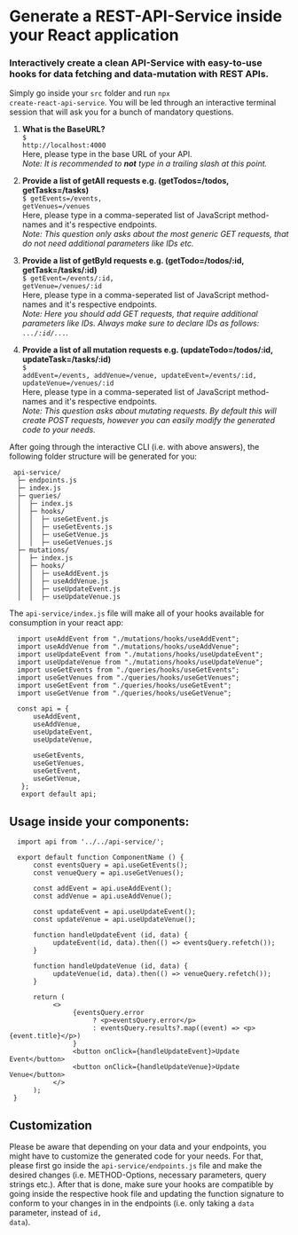 # Generate a REST-API-Service inside your React application
### Interactively create a clean API-Service with easy-to-use hooks for data fetching and data-mutation with REST APIs.

Simply go inside your <code>src</code> folder and run <code>npx create-react-api-service</code>.
You will be led through an interactive terminal session that will ask you for a bunch of mandatory questions.

1. <b>What is the BaseURL?</b> <br/>
     <code>$ http://localhost:4000</code><br/>
     Here, please type in the base URL of your API.<br/>
     <i>Note: It is recommended to <b>not</b> type in a trailing slash at this point.</i>

2. <b>Provide a list of getAll requests e.g. (getTodos=/todos, getTasks=/tasks)</b> <br/>
     <code>$ getEvents=/events, getVenues=/venues</code><br/>
     Here, please type in a comma-seperated list of JavaScript method-names and it's respective endpoints.<br/>
     <i>Note: This question only asks about the most generic GET requests, that do not need additional parameters like IDs etc.</i>

3. <b>Provide a list of getById requests e.g. (getTodo=/todos/:id, getTask=/tasks/:id)</b> <br/>
     <code>$ getEvent=/events/:id, getVenue=/venues/:id</code><br/>
     Here, please type in a comma-seperated list of JavaScript method-names and it's respective endpoints.<br/>
     <i>Note: Here you should add GET requests, that require additional parameters like IDs. Always make sure to declare IDs as follows: <code>.../:id/...</code>.</i>
     

4. <b>Provide a list of all mutation requests e.g. (updateTodo=/todos/:id, updateTask=/tasks/:id)</b><br/>
     <code>$ addEvent=/events, addVenue=/venue, updateEvent=/events/:id, updateVenue=/venues/:id</code><br/>
     Here, please type in a comma-seperated list of JavaScript method-names and it's respective endpoints.<br/>
     <i>Note: This question asks about mutating requests. By default this will create POST requests, however you can easily modify the generated code to your needs.</i>

After going through the interactive CLI (i.e. with above answers), the following folder structure will be generated for you:

     api-service/
      ├─ endpoints.js
      ├─ index.js
      ├─ queries/
      │  ├─ index.js
      │  ├─ hooks/
      │  │  ├─ useGetEvent.js
      │  │  ├─ useGetEvents.js
      │  │  ├─ useGetVenue.js
      │  │  ├─ useGetVenues.js
      ├─ mutations/
      │  ├─ index.js
      │  ├─ hooks/
      │  │  ├─ useAddEvent.js
      │  │  ├─ useAddVenue.js
      │  │  ├─ useUpdateEvent.js
      │  │  ├─ useUpdateVenue.js
      
The <code>api-service/index.js</code> file will make all of your hooks available for consumption in your react app:

      import useAddEvent from "./mutations/hooks/useAddEvent";
      import useAddVenue from "./mutations/hooks/useAddVenue";
      import useUpdateEvent from "./mutations/hooks/useUpdateEvent";
      import useUpdateVenue from "./mutations/hooks/useUpdateVenue";
      import useGetEvents from "./queries/hooks/useGetEvents";
      import useGetVenues from "./queries/hooks/useGetVenues";
      import useGetEvent from "./queries/hooks/useGetEvent";
      import useGetVenue from "./queries/hooks/useGetVenue";
      
      const api = {
          useAddEvent,
          useAddVenue,
          useUpdateEvent,
          useUpdateVenue,
          
          useGetEvents,
          useGetVenues,
          useGetEvent,
          useGetVenue,
       };
       export default api;


## Usage inside your components:

      import api from '../../api-service/';
      
      export default function ComponentName () {
          const eventsQuery = api.useGetEvents();
          const venueQuery = api.useGetVenues();
          
          const addEvent = api.useAddEvent();
          const addVenue = api.useAddVenue();
          
          const updateEvent = api.useUpdateEvent();
          const updateVenue = api.useUpdateVenue();
          
          function handleUpdateEvent (id, data) {
               updateEvent(id, data).then(() => eventsQuery.refetch());
          }
          
          function handleUpdateVenue (id, data) {
               updateVenue(id, data).then(() => venueQuery.refetch());
          }
          
          return (
               <>
                    {eventsQuery.error
                         ? <p>eventsQuery.error</p>
                         : eventsQuery.results?.map((event) => <p>{event.title}</p>)
                    }
                    <button onClick={handleUpdateEvent}>Update Event</button>
                    <button onClick={handleUpdateVenue}>Update Venue</button>
               </>
          );
     }
## Customization
Please be aware that depending on your data and your endpoints, you might have to customize the generated code for your needs. For that, please first go inside the <code>api-service/endpoints.js</code> file and make the desired changes (i.e. METHOD-Options, necessary parameters, query strings etc.). After that is done, make sure your hooks are compatible by going inside the respective hook file and updating the function signature to conform to your changes in in the endpoints (i.e. only taking a <code>data</code> parameter, instead of <code>id, data</code>).
